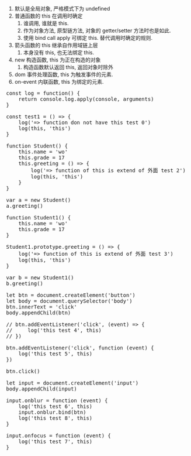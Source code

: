 1. 默认是全局对象, 严格模式下为 undefined 
2. 普通函数的 this 在调用时确定
   1. 谁调用, 谁就是 this. 
   2. 作为对象方法, 原型链方法, 对象的 getter/setter 方法时也是如此.
   3. 使用 bind call apply 可绑定 this. 替代调用时确定的规则.
3. 箭头函数的 this 继承自作用域链上层
   1. 本身没有 this, 也无法绑定 this.
4. new 构造函数, this 为正在构造的对象
   1. 构造函数默认返回 this, 返回对象时除外
5. dom 事件处理函数, this 为触发事件的元素.
6. on-event 内联函数, this 为绑定的元素.

<pre>
const log = function() {
    return console.log.apply(console, arguments)
}

const test1 = () => {
    log('=> function don not have this test 0')
    log(this, 'this')
}

function Student() {
    this.name = 'wo'
    this.grade = 17
    this.greeting = () => {
        log('=> function of this is extend of 外面 test 2')
        log(this, 'this')
    }
}

var a = new Student()
a.greeting()

function Student1() {
    this.name = 'wo'
    this.grade = 17
}

Student1.prototype.greeting = () => {
    log('=> function of this is extend of 外面 test 3')
    log(this, 'this')
}

var b = new Student1()
b.greeting()

let btn = document.createElement('button')
let body = document.querySelector('body')
btn.innerText = 'click'
body.appendChild(btn)

// btn.addEventListener('click', (event) => {
//     log('this test 4', this)
// })

btn.addEventListener('click', function (event) {
    log('this test 5', this)
})

btn.click()

let input = document.createElement('input')
body.appendChild(input)

input.onblur = function (event) {
    log('this test 6', this)
    input.onblur.bind(btn)
    log('this test 8', this)
}

input.onfocus = function (event) {
    log('this test 7', this)
}

</pre>

